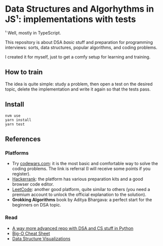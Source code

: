 # Data Structures and Algorhythms in JS¹: implementations with tests

¹ Well, mostly in TypeScript.

This repository is about DSA _basic_ stuff and preparation for programming interviews:
sorts, data structures, popular algorithms, and coding problems.

I created it for myself, just to get a comfy setup for learning and training.


## How to train
The idea is quite simple: study a problem, then open a test on the desired topic,
delete the implementation and write it again so that the tests pass.


## Install
```shell
nvm use
yarn install
yarn test
```

## References

### Platforms
* Try [codewars.com](www.codewars.com/r/vGDUvQ
  ): it is the most basic and comfortable way to solve the coding problems.
The link is referral (I will receive some points if you register).
* [Hackerrank](https://www.hackerrank.com/): the platform has various preparation kits and a good browser code editor.
* [LeetCode](https://leetcode.com/): another good platform, quite similar to others (you need a premium account to unlock the official explanation to the solution).
* **Grokking Algorithms** book by Aditya Bhargava: a perfect start for the beginners on DSA topic.


### Read
* [A way more advanced repo with DSA and CS stuff in Python](https://github.com/vinta/fuck-coding-interviews)
* [Big-O Cheat Sheet](https://www.bigocheatsheet.com/)
* [Data Structure Visualizations](https://www.cs.usfca.edu/~galles/visualization/Algorithms.html)

